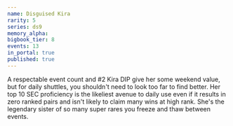 ```yaml
---
name: Disguised Kira
rarity: 5
series: ds9
memory_alpha:
bigbook_tier: 8
events: 13
in_portal: true
published: true
---
```


A respectable event count and #2 Kira DIP give her some weekend value, but for daily shuttles, you shouldn't need to look too far to find better. Her top 10 SEC proficiency is the likeliest avenue to daily use even if it results in zero ranked pairs and isn't likely to claim many wins at high rank. She's the legendary sister of so many super rares you freeze and thaw between events.

